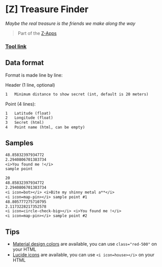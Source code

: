 # [Z] Treasure Finder
*Maybe the real treasure is the friends we make along the way*

> Part of the [Z-Apps](https://github.com/clement-gouin/z-app)

### [Tool link](https://clement-gouin.github.io/z-treasure-finder/)

## Data format

Format is made line by line:

Header (1 line, optional)
```txt
1   Minimum distance to show secret (int, default is 20 meters)
```

Point (4 lines):
```txt
1   Latitude (float)
2   Longitude (float)
3   Secret (html)
4   Point name (html, can be empty)
```

## Samples

```txt
48.85832397934772
2.2940806701383734
<i>You found me !</i>
sample point
```

```txt
20
48.85832397934772
2.2940806701383734
<i icon=bot></i> <i>Bite my shinny metal a**</i>
<i icon=map-pin></i> sample point #1
48.805777275710795
2.1173228217352578
<i icon=circle-check-big></i> <i>You found me !</i>
<i icon=map-pin></i> sample point #2
```

## Tips

* [Material design colors](https://materialui.co/colors/) are available, you can use `class="red-500"` on your HTML
* [Lucide icons](https://lucide.dev/icons) are available, you can use `<i icon=house></i>` on your HTML